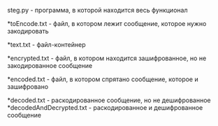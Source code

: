 steg.py - программа, в которой находится весь функционал

*toEncode.txt - файл, в котором лежит сообщение, которое нужно закодировать

*text.txt - файл-контейнер

*encrypted.txt - файл, в котором находится зашифрованное, но не закодированное сообщение

*encoded.txt - файл, в котором спрятано сообщение, которое и зашифровано


*decoded.txt - раскодированное сообщение, но не дешифрованное
*decodedAndDecrypted.txt - раскодированное и дешифрованное сообщение

